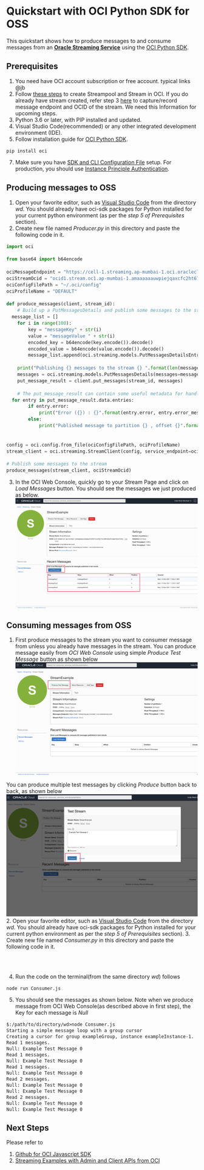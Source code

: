 

# Quickstart with OCI Python SDK for OSS

This quickstart shows how to produce messages to and consume messages from an [**Oracle Streaming Service**](https://docs.oracle.com/en-us/iaas/Content/Streaming/Concepts/streamingoverview.htm) using the [OCI Python SDK](https://github.com/oracle/oci-python-sdk).

## Prerequisites

1. You need have OCI account subscription or free account. typical links @jb
2. Follow [these steps](https://github.com/mayur-oci/OssJs/blob/main/JavaScript/CreateStream.md) to create Streampool and Stream in OCI. If you do  already have stream created, refer step 3 [here](https://github.com/mayur-oci/OssJs/blob/main/JavaScript/CreateStream.md) to capture/record message endpoint and OCID of the stream. We need this Information for upcoming steps.
3. Python 3.6 or later, with PIP installed and updated.
4. Visual Studio Code(recommended) or any other integrated development environment (IDE).
5. Follow installation guide for [OCI Python SDK](https://github.com/oracle/oci-python-sdk#installation).
```
pip install oci
```
7. Make sure you have [SDK and CLI Configuration File](https://docs.oracle.com/en-us/iaas/Content/API/Concepts/sdkconfig.htm#SDK_and_CLI_Configuration_File) setup. For production, you should use [Instance Principle Authentication](https://docs.oracle.com/en-us/iaas/Content/Identity/Tasks/callingservicesfrominstances.htm).

## Producing messages to OSS
1. Open your favorite editor, such as [Visual Studio Code](https://code.visualstudio.com) from the directory *wd*. You should already have oci-sdk packages for Python installed for your current python environment (as per the *step 5 of Prerequisites* section).
2. Create new file named *Producer.py* in this directory and paste the following code in it.
```Python
import oci  
  
from base64 import b64encode  
  
ociMessageEndpoint = "https://cell-1.streaming.ap-mumbai-1.oci.oraclecloud.com"  
ociStreamOcid = "ocid1.stream.oc1.ap-mumbai-1.amaaaaaauwpiejqaxcfc2ht67wwohfg7mxcstfkh2kp3hweeenb3zxtr5khq"  
ociConfigFilePath = "~/.oci/config"  
ociProfileName = "DEFAULT"  
  
def produce_messages(client, stream_id):  
    # Build up a PutMessagesDetails and publish some messages to the stream  
  message_list = []  
    for i in range(100):  
        key = "messageKey" + str(i)  
        value = "messageValue " + str(i)  
        encoded_key = b64encode(key.encode()).decode()  
        encoded_value = b64encode(value.encode()).decode()  
        message_list.append(oci.streaming.models.PutMessagesDetailsEntry(key=encoded_key, value=encoded_value))  
  
    print("Publishing {} messages to the stream {} ".format(len(message_list), stream_id))  
    messages = oci.streaming.models.PutMessagesDetails(messages=message_list)  
    put_message_result = client.put_messages(stream_id, messages)  
  
    # The put_message_result can contain some useful metadata for handling failures  
  for entry in put_message_result.data.entries:  
        if entry.error:  
            print("Error ({}) : {}".format(entry.error, entry.error_message))  
        else:  
            print("Published message to partition {} , offset {}".format(entry.partition, entry.offset))  
  
  
config = oci.config.from_file(ociConfigFilePath, ociProfileName)  
stream_client = oci.streaming.StreamClient(config, service_endpoint=ociMessageEndpoint)  
  
# Publish some messages to the stream  
produce_messages(stream_client, ociStreamOcid)
```
3. In the OCI Web Console, quickly go to your Stream Page and click on *Load Messages* button. You should see the messages we just produced as below.
![See Produced Messages in OCI Wb Console](https://github.com/mayur-oci/OssJs/blob/main/JavaScript/StreamExampleLoadMessages.png?raw=true)

  
## Consuming messages from OSS
1. First produce messages to the stream you want to consumer message from unless you already have messages in the stream. You can produce message easily from *OCI Web Console* using simple *Produce Test Message* button as shown below
![Produce Test Message Button](https://github.com/mayur-oci/OssJs/blob/main/JavaScript/ProduceButton.png?raw=true)
 
 You can produce multiple test messages by clicking *Produce* button back to back, as shown below
![Produce multiple test message by clicking Produce button](https://github.com/mayur-oci/OssJs/blob/main/JavaScript/ActualProduceMessagePopUp.png?raw=true)
2. Open your favorite editor, such as [Visual Studio Code](https://code.visualstudio.com) from the directory *wd*. You should already have oci-sdk packages for Python installed for your current python environment as per the *step 5 of Prerequisites* section).
3. Create new file named *Consumer.py* in this directory and paste the following code in it.
```Python
  
  
```
4. Run the code on the terminal(from the same directory *wd*) follows 
```
node run Consumer.js
```
5. You should see the messages as shown below. Note when we produce message from OCI Web Console(as described above in first step), the Key for each message is *Null*
```
$:/path/to/directory/wd>node Consumer.js
Starting a simple message loop with a group cursor
Creating a cursor for group exampleGroup, instance exampleInstance-1.
Read 1 messages.
Null: Example Test Message 0
Read 1 messages.
Null: Example Test Message 0
Read 1 messages.
Null: Example Test Message 0
Read 2 messages.
Null: Example Test Message 0
Null: Example Test Message 0
Read 2 messages.
Null: Example Test Message 0
Null: Example Test Message 0
```

## Next Steps
Please refer to

 1. [Github for OCI Javascript SDK](https://github.com/oracle/oci-typescript-sdk)
 2. [Streaming Examples with Admin and Client APIs from OCI](https://github.com/oracle/oci-typescript-sdk/blob/master/examples/javascript/streaming.js)
